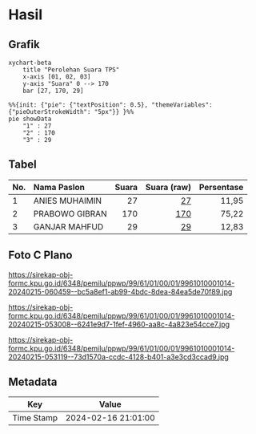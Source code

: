 # Hasil

## Grafik

```mermaid
xychart-beta
    title "Perolehan Suara TPS"
    x-axis [01, 02, 03]
    y-axis "Suara" 0 --> 170
    bar [27, 170, 29]
```

```mermaid
%%{init: {"pie": {"textPosition": 0.5}, "themeVariables": {"pieOuterStrokeWidth": "5px"}} }%%
pie showData
    "1" : 27
    "2" : 170
    "3" : 29
```

## Tabel

| No. | Nama Paslon    | Suara | Suara (raw) | Persentase |
|:--- |:-------------- | -----:| -----------:| ----------:|
| 1   | ANIES MUHAIMIN | 27    | [27][p-1]   | 11,95      |
| 2   | PRABOWO GIBRAN | 170   | [170][p-2]  | 75,22      |
| 3   | GANJAR MAHFUD  | 29    | [29][p-3]   | 12,83      |


[p-1]: https://github.com/gigit-pemilu/pemilu-2024-99-luar-negeri/blob/main/pilpres/hitung-suara/sub/99-luar-negeri/sub/61-kota-kinabalu-malaysia/sub/01-kota-kinabalu-malaysia/sub/0001-kota-kinabalu-malaysia/sub/014-ksk-003/sub/paslon-1.txt
[p-2]: https://github.com/gigit-pemilu/pemilu-2024-99-luar-negeri/blob/main/pilpres/hitung-suara/sub/99-luar-negeri/sub/61-kota-kinabalu-malaysia/sub/01-kota-kinabalu-malaysia/sub/0001-kota-kinabalu-malaysia/sub/014-ksk-003/sub/paslon-2.txt
[p-3]: https://github.com/gigit-pemilu/pemilu-2024-99-luar-negeri/blob/main/pilpres/hitung-suara/sub/99-luar-negeri/sub/61-kota-kinabalu-malaysia/sub/01-kota-kinabalu-malaysia/sub/0001-kota-kinabalu-malaysia/sub/014-ksk-003/sub/paslon-3.txt

## Foto C Plano

https://sirekap-obj-formc.kpu.go.id/6348/pemilu/ppwp/99/61/01/00/01/9961010001014-20240215-060459--bc5a8ef1-ab99-4bdc-8dea-84ea5de70f89.jpg

https://sirekap-obj-formc.kpu.go.id/6348/pemilu/ppwp/99/61/01/00/01/9961010001014-20240215-053008--6241e9d7-1fef-4960-aa8c-4a823e54cce7.jpg

https://sirekap-obj-formc.kpu.go.id/6348/pemilu/ppwp/99/61/01/00/01/9961010001014-20240215-053119--73d1570a-ccdc-4128-b401-a3e3cd3ccad9.jpg


## Metadata

| Key        | Value               |
| ---------- | ------------------- |
| Time Stamp | 2024-02-16 21:01:00 |



